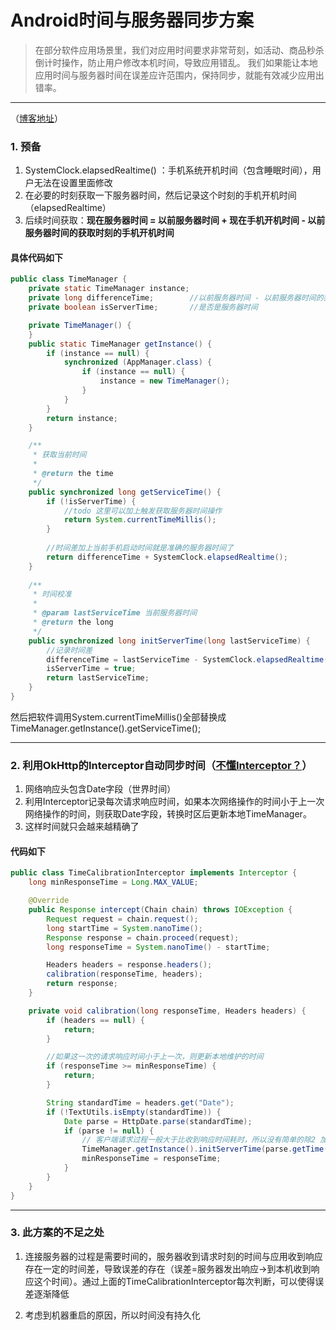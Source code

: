 # Android时间与服务器同步方案

>  在部分软件应用场景里，我们对应用时间要求非常苛刻，如活动、商品秒杀倒计时操作，防止用户修改本机时间，导致应用错乱。
>  我们如果能让本地应用时间与服务器时间在误差应许范围内，保持同步，就能有效减少应用出错率。

---
（[博客地址](http://blog.csdn.net/qinci/article/details/70666631)）

### 1. 预备
1. SystemClock.elapsedRealtime() ：手机系统开机时间（包含睡眠时间），用户无法在设置里面修改
2. 在必要的时刻获取一下服务器时间，然后记录这个时刻的手机开机时间（elapsedRealtime）
3. 后续时间获取：**现在服务器时间  = 以前服务器时间 + 现在手机开机时间 - 以前服务器时间的获取时刻的手机开机时间**

#### 具体代码如下
```java
public class TimeManager {
    private static TimeManager instance;
    private long differenceTime;        //以前服务器时间 - 以前服务器时间的获取时刻的系统启动时间
    private boolean isServerTime;       //是否是服务器时间

    private TimeManager() {
    }
    public static TimeManager getInstance() {
        if (instance == null) {
            synchronized (AppManager.class) {
                if (instance == null) {
                    instance = new TimeManager();
                }
            }
        }
        return instance;
    }

    /**
     * 获取当前时间
     *
     * @return the time
     */
    public synchronized long getServiceTime() {
        if (!isServerTime) {
	        //todo 这里可以加上触发获取服务器时间操作
            return System.currentTimeMillis();
        }
        
        //时间差加上当前手机启动时间就是准确的服务器时间了
        return differenceTime + SystemClock.elapsedRealtime();
    }
    
    /**
     * 时间校准
     *
     * @param lastServiceTime 当前服务器时间
     * @return the long
     */
    public synchronized long initServerTime(long lastServiceTime) {
        //记录时间差
        differenceTime = lastServiceTime - SystemClock.elapsedRealtime();
        isServerTime = true;
        return lastServiceTime;
    }
}
```
然后把软件调用System.currentTimeMillis()全部替换成TimeManager.getInstance().getServiceTime();

---

### 2. 利用OkHttp的Interceptor自动同步时间（[不懂Interceptor？](http://blog.csdn.net/oyangyujun/article/details/50039403)）

1. 网络响应头包含Date字段（世界时间）
2. 利用Interceptor记录每次请求响应时间，如果本次网络操作的时间小于上一次网络操作的时间，则获取Date字段，转换时区后更新本地TimeManager。
3. 这样时间就只会越来越精确了

#### 代码如下
```java
public class TimeCalibrationInterceptor implements Interceptor {
    long minResponseTime = Long.MAX_VALUE;

    @Override
    public Response intercept(Chain chain) throws IOException {
        Request request = chain.request();
        long startTime = System.nanoTime();
        Response response = chain.proceed(request);
        long responseTime = System.nanoTime() - startTime;

        Headers headers = response.headers();
        calibration(responseTime, headers);
        return response;
    }

    private void calibration(long responseTime, Headers headers) {
        if (headers == null) {
            return;
        }

		//如果这一次的请求响应时间小于上一次，则更新本地维护的时间
        if (responseTime >= minResponseTime) {
            return;
        }

        String standardTime = headers.get("Date");
        if (!TextUtils.isEmpty(standardTime)) {
            Date parse = HttpDate.parse(standardTime);
            if (parse != null) {
	            // 客户端请求过程一般大于比收到响应时间耗时，所以没有简单的除2 加上去，而是直接用该时间
                TimeManager.getInstance().initServerTime(parse.getTime());
                minResponseTime = responseTime;
            }
        }
    }
}
```

---

### 3. 此方案的不足之处

1. 连接服务器的过程是需要时间的，服务器收到请求时刻的时间与应用收到响应存在一定的时间差，导致误差的存在（误差=服务器发出响应->到本机收到响应这个时间）。通过上面的TimeCalibrationInterceptor每次判断，可以使得误差逐渐降低

2. 考虑到机器重启的原因，所以时间没有持久化